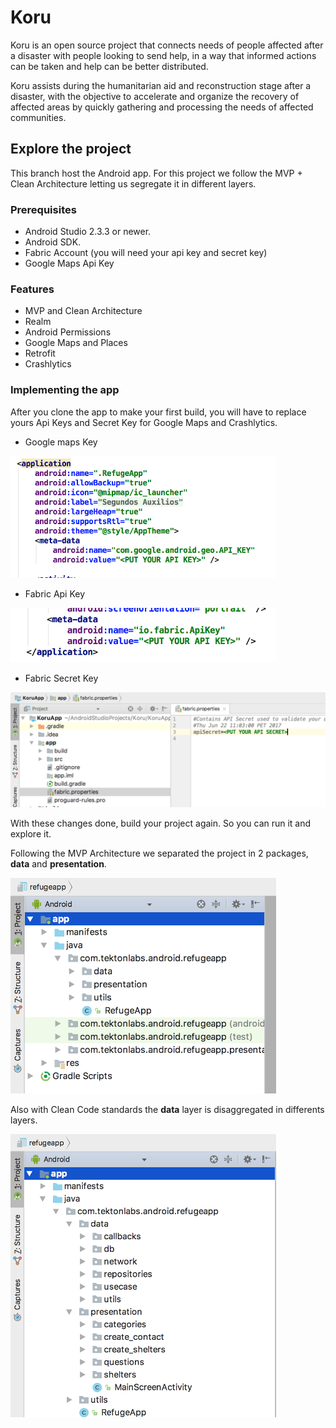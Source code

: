 # Koru

Koru is an open source project that connects needs of people affected after a disaster with people looking to send help, in a way that informed actions can be taken and help can be better distributed.

Koru assists during the humanitarian aid and reconstruction stage after a disaster, with the objective to accelerate and organize the recovery of affected areas by quickly gathering and processing the needs of affected communities.

## Explore the project ##

This branch host the Android app. For this project we follow the MVP + Clean Architecture letting us segregate it in different layers.

### Prerequisites ###

* Android Studio 2.3.3 or newer.
* Android SDK.
* Fabric Account (you will need your api key and secret key)
* Google Maps Api Key

### Features ###

* MVP and Clean Architecture
* Realm
* Android Permissions
* Google Maps and Places
* Retrofit
* Crashlytics

### Implementing the app ### 

After you clone the app to make your first build, you will have to replace yours Api Keys and Secret Key for Google Maps and Crashlytics.
* Google maps Key
<img src="./github/image-3.png" width="425"> 

* Fabric Api Key
<img src="./github/image-4.png" width="425">

* Fabric Secret Key
<img src="./github/image-5.png" >

With these changes done, build your project again. So you can run it and explore it.

Following the MVP Architecture we separated the project in 2 packages, <b>data</b> and <b>presentation</b>. 

<img src="./github/image-1.png" width="425">

Also with Clean Code standards the <b>data</b> layer is disaggregated in differents layers.

<img src="./github/image-2.png" width="425">

